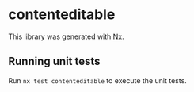 # contenteditable

This library was generated with [Nx](https://nx.dev).

## Running unit tests

Run `nx test contenteditable` to execute the unit tests.
